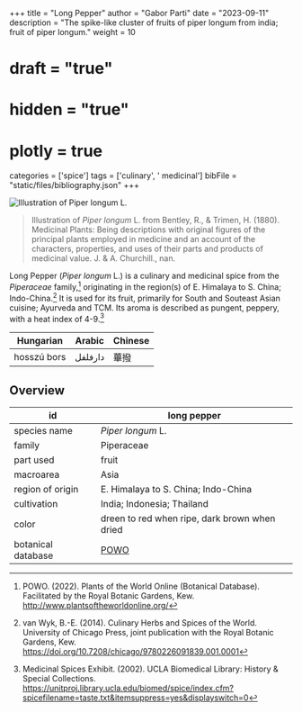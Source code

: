 +++
title = "Long Pepper"
author = "Gabor Parti"
date = "2023-09-11"
description = "The spike-like cluster of fruits of piper longum from india; fruit of piper longum."
weight = 10
# draft = "true"
# hidden = "true"
# plotly = true
categories = ['spice']
tags = ['culinary', ' medicinal']
bibFile = "static/files/bibliography.json"
+++

![Illustration of *Piper longum* L.](/images/illustrations/long_pepper.png?width=25vw "Illustration of *Piper longum* L. from Bentley, R., & Trimen, H. (1880). Medicinal Plants: Being descriptions with original figures of the principal plants employed in medicine and an account of the characters, properties, and uses of their parts and products of medicinal value. J. & A. Churchill., nan.")

>Illustration of *Piper longum* L. from Bentley, R., & Trimen, H. (1880). Medicinal Plants: Being descriptions with original figures of the principal plants employed in medicine and an account of the characters, properties, and uses of their parts and products of medicinal value. J. & A. Churchill., nan.

Long Pepper (*Piper longum* L.) is a culinary and medicinal spice from the *Piperaceae* family,[^powo] originating in the region(s) of E. Himalaya to S. China; Indo-China.[^van_wyk_culinary_2014] It is used for its fruit, primarily for South and Souteast Asian cuisine; Ayurveda and TCM. Its aroma is described as pungent, peppery, with a heat index of 4-9.[^ucla_medicinal_2002]

| Hungarian | Arabic|Chinese|
|-----------|-------|-------|
|hosszú bors|دارفلفل|   蓽撥  |

## Overview

|        id        |                    long pepper                    |
|------------------|---------------------------------------------------|
|   species name   |                 *Piper longum* L.                 |
|      family      |                     Piperaceae                    |
|     part used    |                       fruit                       |
|     macroarea    |                        Asia                       |
| region of origin |        E. Himalaya to S. China; Indo-China        |
|    cultivation   |             India; Indonesia; Thailand            |
|       color      |   dreen to red when ripe, dark brown when dried   |
|botanical database|[POWO](https://powo.science.kew.org/taxon/682031-1)|

[^powo]: POWO. (2022). Plants of the World Online (Botanical Database). Facilitated by the Royal Botanic Gardens, Kew. http://www.plantsoftheworldonline.org/
[^van_wyk_culinary_2014]: van Wyk, B.-E. (2014). Culinary Herbs and Spices of the World. University of Chicago Press, joint publication with the Royal Botanic Gardens, Kew. https://doi.org/10.7208/chicago/9780226091839.001.0001
[^ucla_medicinal_2002]: Medicinal Spices Exhibit. (2002). UCLA Biomedical Library: History & Special Collections. https://unitproj.library.ucla.edu/biomed/spice/index.cfm?spicefilename=taste.txt&itemsuppress=yes&displayswitch=0

